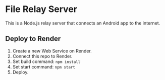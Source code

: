 # File Relay Server

This is a Node.js relay server that connects an Android app to the internet.

## Deploy to Render
1. Create a new Web Service on Render.
2. Connect this repo to Render.
3. Set build command: `npm install`
4. Set start command: `npm start`
5. Deploy.
